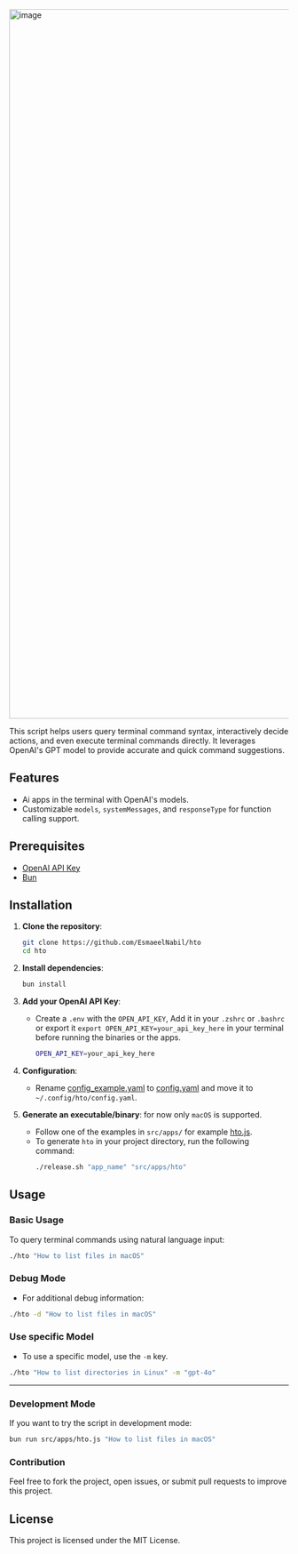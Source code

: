 <img width="1277" alt="image" src="https://github.com/user-attachments/assets/b984b06b-6506-4031-848a-d68c164d86fe">

This script helps users query terminal command syntax, interactively decide actions, and even execute terminal commands
directly. It leverages OpenAI's GPT model to provide accurate and quick command suggestions.

## Features

- Ai apps in the terminal with OpenAI's models.
- Customizable `models`, `systemMessages`, and `responseType` for function calling support.

## Prerequisites

- [OpenAI API Key](https://platform.openai.com/api-keys)
- [Bun](https://bun.sh/)

## Installation

1. **Clone the repository**:
   ```sh
   git clone https://github.com/EsmaeelNabil/hto
   cd hto
   ```

2. **Install dependencies**:
   ```sh
   bun install
   ```

3. **Add your OpenAI API Key**:
    - Create a `.env` with the `OPEN_API_KEY`, Add it in your `.zshrc` or `.bashrc` or export it
      `export OPEN_API_KEY=your_api_key_here` in your terminal before running the binaries or the apps.
      ```sh
      OPEN_API_KEY=your_api_key_here
      ```

4. **Configuration**:
    - Rename [config_example.yaml](config_example.yaml) to [config.yaml](config.yaml) and move it to
      ```~/.config/hto/config.yaml```.

5. **Generate an executable/binary**: for now only `macOS` is supported.
    - Follow one of the examples in `src/apps/` for example [hto.js](src/apps/hto.js).
    - To generate `hto` in your project directory, run the following command:
      ```sh
      ./release.sh "app_name" "src/apps/hto"
      ```

## Usage

### Basic Usage

To query terminal commands using natural language input:

```sh
./hto "How to list files in macOS"
```

### Debug Mode

- For additional debug information:

```sh
./hto -d "How to list files in macOS"
```

### Use specific Model

- To use a specific model, use the `-m` key.

```sh
./hto "How to list directories in Linux" -m "gpt-4o"
```

---

### Development Mode

If you want to try the script in development mode:

```sh
bun run src/apps/hto.js "How to list files in macOS"
```

### Contribution

Feel free to fork the project, open issues, or submit pull requests to improve this project.

## License

This project is licensed under the MIT License.
